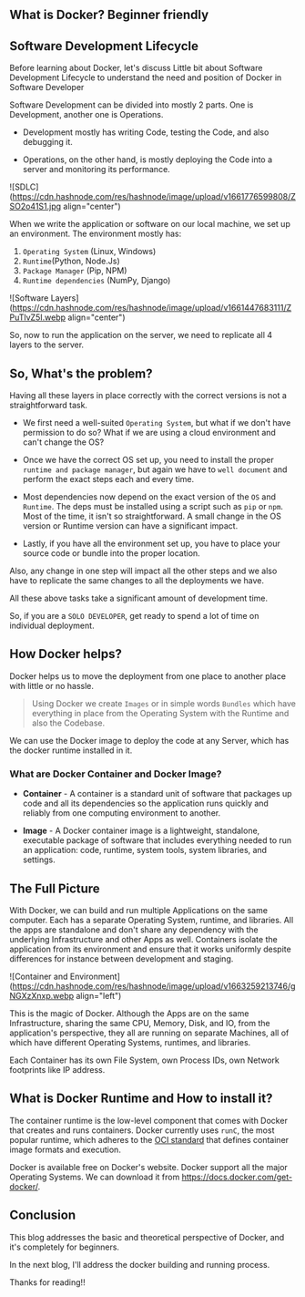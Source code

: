 ## What is Docker? Beginner friendly

## Software Development Lifecycle
Before learning about Docker, let's discuss Little bit about Software Development Lifecycle to understand the need and position of Docker in Software Developer 

Software Development can be divided into mostly 2 parts. One is Development, another one is Operations.

- Development mostly has writing Code, testing the Code, and also debugging it.

- Operations, on the other hand, is mostly deploying the Code into a server and monitoring its performance.


![SDLC](https://cdn.hashnode.com/res/hashnode/image/upload/v1661776599808/ZSO2o41S1.jpg align="center")

When we write the application or software on our local machine, we set up an environment. The environment mostly has:

1. `Operating System` (Linux, Windows)
2. `Runtime`(Python, Node.Js)
3. `Package Manager` (Pip, NPM)
4. `Runtime dependencies` (NumPy, Django)

![Software Layers](https://cdn.hashnode.com/res/hashnode/image/upload/v1661447683111/ZPuTlvZ5I.webp align="center")

So, now to run the application on the server, we need to replicate all 4 layers to the server.

## So, What's the problem?

Having all these layers in place correctly with the correct versions is not a straightforward task. 

- We first need a well-suited `Operating System`, but what if we don't have permission to do so? What if we are using a cloud environment and can't change the OS?

- Once we have the correct OS set up, you need to install the proper `runtime and package manager`, but again we have to `well document` and perform the exact steps each and every time.

- Most dependencies now depend on the exact version of the `OS` and `Runtime`. The deps must be installed using a script such as `pip` or `npm`. Most of the time, it isn't so straightforward. A small change in the OS version or Runtime version can have a significant impact.

- Lastly, if you have all the environment set up, you have to place your source code or bundle into the proper location.

Also, any change in one step will impact all the other steps and we also have to replicate the same changes to all the deployments we have.

All these above tasks take a significant amount of development time.

So, if you are a `SOLO DEVELOPER`, get ready to spend a lot of time on individual deployment.

## How Docker helps?

Docker helps us to move the deployment from one place to another place with little or no hassle. 

> Using Docker we create `Images` or in simple words `Bundles` which have everything in place from the Operating System with the Runtime and also the Codebase.

We can use the Docker image to deploy the code at any Server, which has the docker runtime installed in it.

### What are Docker Container and Docker Image?

- **Container** - A container is a standard unit of software that packages up code and all its dependencies so the application runs quickly and reliably from one computing environment to another. 

- **Image** - A Docker container image is a lightweight, standalone, executable package of software that includes everything needed to run an application: code, runtime, system tools, system libraries, and settings.

## The Full Picture

With Docker, we can build and run multiple Applications on the same computer. Each has a separate Operating System, runtime, and libraries. All the apps are standalone and don't share any dependency with the underlying Infrastructure and other Apps as well. Containers isolate the application from its environment and ensure that it works uniformly despite differences for instance between development and staging.

![Container and Environment](https://cdn.hashnode.com/res/hashnode/image/upload/v1663259213746/gNGXzXnxp.webp align="left")

This is the magic of Docker. Although the Apps are on the same Infrastructure, sharing the same CPU, Memory, Disk, and IO, from the application's perspective, they all are running on separate Machines, all of which have different Operating Systems, runtimes, and libraries.

Each Container has its own File System, own Process IDs, own Network footprints like IP address.

## What is Docker Runtime and How to install it?

 The container runtime is the low-level component that comes with Docker that creates and runs containers. Docker currently uses `runC`, the most popular runtime, which adheres to the  [OCI standard](https://opencontainers.org/) that defines container image formats and execution.

Docker is available free on Docker's website. Docker support all the major Operating Systems. We can download it from https://docs.docker.com/get-docker/.

## Conclusion

This blog addresses the basic and theoretical perspective of Docker, and it's completely for beginners.

In the next blog, I'll address the docker building and running process.


Thanks for reading!!